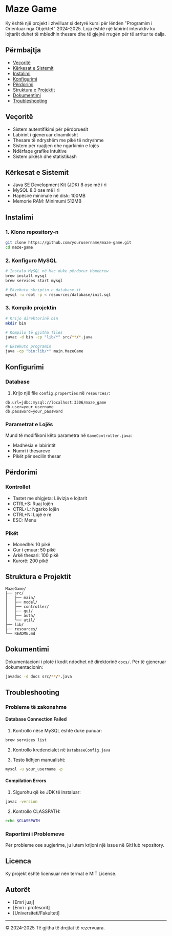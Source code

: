 # Maze Game

Ky është një projekt i zhvilluar si detyrë kursi për lëndën "Programim i Orientuar nga Objektet" 2024-2025. Loja është një labirint interaktiv ku lojtarët duhet të mbledhin thesare dhe të gjejnë rrugën për të arritur te dalja.

## Përmbajtja
- [Veçoritë](#veçoritë)
- [Kërkesat e Sistemit](#kërkesat-e-sistemit)
- [Instalimi](#instalimi)
- [Konfigurimi](#konfigurimi)
- [Përdorimi](#përdorimi)
- [Struktura e Projektit](#struktura-e-projektit)
- [Dokumentimi](#dokumentimi)
- [Troubleshooting](#troubleshooting)

## Veçoritë
- Sistem autentifikimi për përdoruesit
- Labirint i gjeneruar dinamikisht
- Thesare të ndryshëm me pikë të ndryshme
- Sistem për ruajtjen dhe ngarkimin e lojës
- Ndërfaqe grafike intuitive
- Sistem pikësh dhe statistikash

## Kërkesat e Sistemit
- Java SE Development Kit (JDK) 8 ose më i ri
- MySQL 8.0 ose më i ri
- Hapësirë minimale në disk: 100MB
- Memorie RAM: Minimumi 512MB

## Instalimi

### 1. Klono repository-n
```bash
git clone https://github.com/yourusername/maze-game.git
cd maze-game
```

### 2. Konfiguro MySQL
```bash
# Instalo MySQL në Mac duke përdorur Homebrew
brew install mysql
brew services start mysql

# Ekzekuto skriptin e database-it
mysql -u root -p < resources/database/init.sql
```

### 3. Kompilo projektin
```bash
# Krijo direktorinë bin
mkdir bin

# Kompilo të gjitha files
javac -d bin -cp "lib/*" src/**/*.java

# Ekzekuto programin
java -cp "bin:lib/*" main.MazeGame
```

## Konfigurimi

### Database
1. Krijo një file `config.properties` në `resources/`:
```properties
db.url=jdbc:mysql://localhost:3306/maze_game
db.user=your_username
db.password=your_password
```

### Parametrat e Lojës
Mund të modifikoni këto parametra në `GameController.java`:
- Madhësia e labirintit
- Numri i thesareve
- Pikët për secilin thesar

## Përdorimi

### Kontrollet
- Tastet me shigjeta: Lëvizja e lojtarit
- CTRL+S: Ruaj lojën
- CTRL+L: Ngarko lojën
- CTRL+N: Lojë e re
- ESC: Menu

### Pikët
- Monedhë: 10 pikë
- Gur i çmuar: 50 pikë
- Arkë thesari: 100 pikë
- Kurorë: 200 pikë

## Struktura e Projektit
```
MazeGame/
├── src/
│   ├── main/
│   ├── model/
│   ├── controller/
│   ├── gui/
│   ├── auth/
│   └── util/
├── lib/
├── resources/
└── README.md
```

## Dokumentimi
Dokumentacioni i plotë i kodit ndodhet në direktorinë `docs/`. Për të gjeneruar dokumentacionin:
```bash
javadoc -d docs src/**/*.java
```

## Troubleshooting

### Probleme të zakonshme

#### Database Connection Failed
1. Kontrollo nëse MySQL është duke punuar:
```bash
brew services list
```

2. Kontrollo kredencialet në `DatabaseConfig.java`

3. Testo lidhjen manualisht:
```bash
mysql -u your_username -p
```

#### Compilation Errors
1. Sigurohu që ke JDK të instaluar:
```bash
javac -version
```

2. Kontrollo CLASSPATH:
```bash
echo $CLASSPATH
```

### Raportimi i Problemeve
Për probleme ose sugjerime, ju lutem krijoni një issue në GitHub repository.

## Licenca
Ky projekt është licensuar nën termat e MIT License.

## Autorët
- [Emri juaj]
- [Emri i profesorit]
- [Universiteti/Fakulteti]

---
© 2024-2025 Të gjitha të drejtat të rezervuara.

